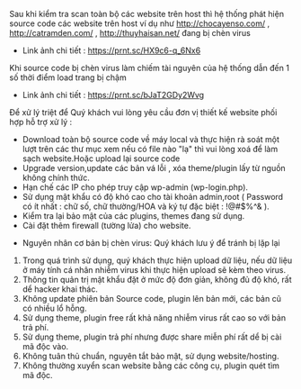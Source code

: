 Sau khi kiểm tra scan toàn bộ các website trên host thì hệ thống phát hiện source code các website trên host ví dụ như http://chocayenso.com/ , http://catramden.com/ , http://thuyhaisan.net/ đang bị chèn virus

- Link ảnh chi tiết : https://prnt.sc/HX9c6-q_6Nx6

Khi source code bị chèn virus làm chiếm tài nguyên của hệ thống dẫn đến 1 số thời điểm load trang bị chậm

- Link ảnh chi tiết : https://prnt.sc/bJaT2GDy2Wvg

Để xử lý triệt để Quý khách vui lòng yêu cầu đơn vị thiết kế website phối hợp hỗ trợ xử lý :


- Download toàn bộ source code về máy local và thực hiện rà soát một lượt trên các thư mục xem nếu có file nào "lạ" thì vui lòng xoá để làm sạch website.Hoặc upload lại source code
- Upgrade version,update các bản vá lỗi , xóa theme/plugin lấy từ nguồn không chính thức.
- Hạn chế các IP cho phép truy cập wp-admin (wp-login.php).
- Sử dụng mật khẩu có độ khó cao cho tài khoản admin,root ( Password có ít nhất : chữ số, chữ thường/HOA và ký tự đặc biệt : !@#$%^& ).
- Kiểm tra lại bảo mật của các plugins, themes đang sử dụng.
- Cài đặt thêm firewall (tường lửa) cho website.

* Nguyên nhân cơ bản bị chèn virus: Quý khách lưu ý để tránh bị lặp lại

1. Trong quá trình sử dụng, quý khách thực hiện upload dữ liệu, nếu dữ liệu ở máy tính cá nhân nhiễm virus khi thực hiện upload sẽ kèm theo virus.
2. Thông tin quản trị mật khẩu đặt ở mức độ đơn giản, không đủ độ khó, rất dể hacker khai thác.
3. Không update phiên bản Source code, plugin lên bản mới, các bản cũ có nhiều lổ hỗng.
4. Sử dụng theme, plugin free rất khả năng nhiễm virus rất cao so với bản trả phí.
5. Sử dụng theme, plugin trả phí nhưng được share miễn phí rất dể bị cài mã độc vào.
6. Không tuân thủ chuẩn, nguyên tắt bảo mật, sử dụng website/hosting.
7. Không thường xuyển scan website bằng các công cụ, plugin quét tìm mã độc.